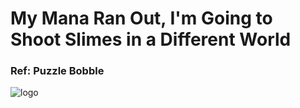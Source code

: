 ﻿# My Mana Ran Out, I'm Going to Shoot Slimes in a Different World

### Ref: Puzzle Bobble

![logo](https://sv1.picz.in.th/images/2022/03/09/ruZ5L0.png)
